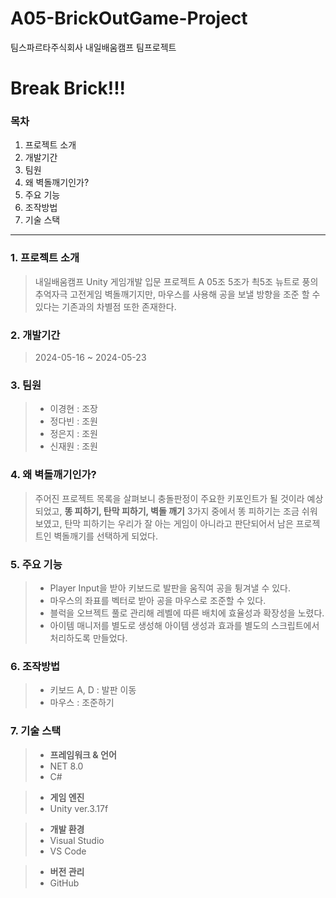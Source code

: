 # A05-BrickOutGame-Project
팀스파르타주식회사 내일배움캠프 팀프로젝트

Break Brick!!!
===============

### 목차
1. 프로젝트 소개
2. 개발기간
3. 팀원
4. 왜 벽돌깨기인가?
5. 주요 기능
6. 조작방법
7. 기술 스택


------------------


### 1. 프로젝트 소개

> 내일배움캠프 Unity 게임개발 입문 프로젝트 
> A 05조 5조가 쵝5조
> 뉴트로 풍의 추억자극 고전게임 벽돌깨기지만, 마우스를 사용해 공을 보낼 방향을 조준 할 수 있다는 기존과의 차별점 또한 존재한다.




### 2. 개발기간

> 2024-05-16 ~ 2024-05-23




### 3. 팀원

   > + 이경현 : 조장
   > + 정다빈 : 조원
   > + 정은지 : 조원
   > + 신재원 : 조원




### 4. 왜 벽돌깨기인가?

> 주어진 프로젝트 목록을 살펴보니 충돌판정이 주요한 키포인트가 될 것이라 예상되었고, **똥 피하기, 탄막 피하기, 벽돌 깨기** 3가지 중에서 똥 피하기는 조금 쉬워보였고,
> 탄막 피하기는 우리가 잘 아는 게임이 아니라고 판단되어서 남은 프로젝트인 벽돌깨기를 선택하게 되었다.




### 5. 주요 기능

> + Player Input을 받아 키보드로 발판을 움직여 공을 튕겨낼 수 있다.
> + 마우스의 좌표를 벡터로 받아 공을 마우스로 조준할 수 있다.
> + 블럭을 오브젝트 풀로 관리해 레벨에 따른 배치에 효율성과 확장성을 노렸다.
> + 아이템 매니저를 별도로 생성해 아이템 생성과 효과를 별도의 스크립트에서 처리하도록 만들었다.




### 6. 조작방법

   > + 키보드 A, D : 발판 이동
   > + 마우스 : 조준하기




### 7. 기술 스택

> + **프레임워크 & 언어**
   > + NET 8.0
   > + C#

> + **게임 엔진**
   > + Unity ver.3.17f

> + **개발 환경**
   > + Visual Studio
   > + VS Code

 > + **버전 관리**
   > + GitHub



    

           

